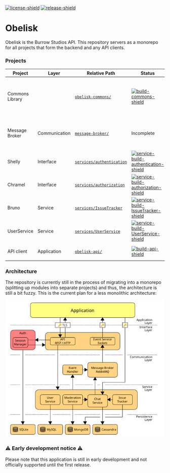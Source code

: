 [license]: LICENSE
[license-shield]: https://img.shields.io/badge/License-MIT-yellow.svg
[release]: https://github.com/BurrowStudios/Obelisk/releases
[release-shield]: https://img.shields.io/github/release/BurrowStudios/Obelisk.svg

[![license-shield][]][license]
[![release-shield][]][release]

# Obelisk

Obelisk is the Burrow Studios API. This repository servers as a monorepo for all projects that form the backend and any
API clients.

### Projects

[build-commons]: https://github.com/BurrowStudios/Obelisk/actions/workflows/build-commons.yaml
[build-commons-shield]: https://img.shields.io/github/actions/workflow/status/BurrowStudios/Obelisk/build-commons.yaml
[build-commons-http]: https://github.com/BurrowStudios/Obelisk/actions/workflows/build-commons-http.yaml
[build-commons-http-shield]: https://img.shields.io/github/actions/workflow/status/BurrowStudios/Obelisk/build-commons-http.yaml
[service-build-authentication]: https://github.com/BurrowStudios/Obelisk/actions/workflows/service-build-authentication.yaml
[service-build-authentication-shield]: https://img.shields.io/github/actions/workflow/status/BurrowStudios/Obelisk/service-build-authentication.yaml
[service-build-authorization]: https://github.com/BurrowStudios/Obelisk/actions/workflows/service-build-authorization.yaml
[service-build-authorization-shield]: https://img.shields.io/github/actions/workflow/status/BurrowStudios/Obelisk/service-build-authorization.yaml
[service-build-IssueTracker]: https://github.com/BurrowStudios/Obelisk/actions/workflows/service-build-IssueTracker.yaml
[service-build-IssueTracker-shield]: https://img.shields.io/github/actions/workflow/status/BurrowStudios/Obelisk/service-build-IssueTracker.yaml
[service-build-UserService]: https://github.com/BurrowStudios/Obelisk/actions/workflows/service-build-UserService.yaml
[service-build-UserService-shield]: https://img.shields.io/github/actions/workflow/status/BurrowStudios/Obelisk/service-build-UserService.yaml
[build-api]: https://github.com/BurrowStudios/Obelisk/actions/workflows/build-api.yaml
[build-api-shield]: https://img.shields.io/github/actions/workflow/status/BurrowStudios/Obelisk/build-api.yaml
[build-server]: https://github.com/BurrowStudios/Obelisk/actions/workflows/build-server.yaml
[build-server-shield]: https://img.shields.io/github/actions/workflow/status/BurrowStudios/Obelisk/build-server.yaml

| Project         | Layer                                          | Relative Path                                        | Status                                                                   | Description                                                                         |
|-----------------|------------------------------------------------|------------------------------------------------------|--------------------------------------------------------------------------|-------------------------------------------------------------------------------------|
| Commons Library |                                                | [`obelisk-commons/`](obelisk-commons)                | [![build-commons-shield][]][build-commons]                               | Some utilities commonly used in multiple Obelisk services and components            |
| Message Broker  | Communication                                  | [`message-broker/`](message-broker)                  | Incomplete                                                               | Template setup for the [RabbitMQ](https://www.rabbitmq.com/) backend message broker |
| Shelly          | Interface                                      | [`services/authentication`](services/authentication) | [![service-build-authentication-shield][]][service-build-authentication] | Authentication service                                                              |
| Chramel         | Interface                                      | [`services/authorization`](services/authorization)   | [![service-build-authorization-shield][]][service-build-authorization]   | Authorization service                                                               |
| Bruno           | Service                                        | [`services/IssueTracker`](services/IssueTracker)     | [![service-build-IssueTracker-shield][]][service-build-IssueTracker]     | Issue-Tracker-System (ITS)                                                          |
| UserService     | Service                                        | [`services/UserService`](services/UserService)       | [![service-build-UserService-shield][]][service-build-UserService]       | User & Group management                                                             |
| API client      | Application                                    | [`obelisk-api/`](obelisk-api)                        | [![build-api-shield][]][build-api]                                       | Burrow Studios API client library                                                   |

### Architecture

The repository is currently still in the process of migrating into a monorepo (splitting up modules into separate
projects) and thus, the architecture is still a bit fuzzy. This is the current plan for a less monolithic architecture:

![](res/architecture.png)

### ⚠️ Early development notice ⚠️

Please note that this application is still in early development and not officially supported until the first release.
